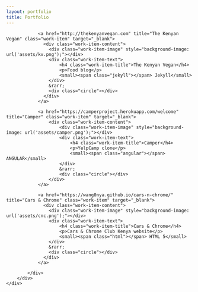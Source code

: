 ```yaml
---
layout: portfolio
title: Portfolio
---
```

<section class="work">
		<div class="container">
			<div class="row">
			    <div class="work-box">

			    <a href="http://thekenyanvegan.com" title="The Kenyan Vegan" class="work-item" target="_blank">
			      <div class="work-item-content">
			      	<div class="work-item-image" style="background-image: url('assets/kv.png');"></div>
			      	<div class="work-item-text">
			      		<h4 class="work-item-title">The Kenyan Vegan</h4>
			      		<p>Food blog</p>
			      		<small><span class="jekyll"></span> Jekyll</small>
			      	</div>
			      	&rarr;
			      	<div class="circle"></div>
			      </div>
			    </a>
			    
			    <a href="https://camperproject.herokuapp.com/welcome" title="Camper" class="work-item" target="_blank">
                    <div class="work-item-content">
                	    <div class="work-item-image" style="background-image: url('assets/camper.png');"></div>
                	    <div class="work-item-text">
                		    <h4 class="work-item-title">Camper</h4>
                		    <p>YelpCamp clone</p>
                		    <small><span class="angular"></span> ANGULAR</small>
                	    </div>
                	    &rarr;
                	    <div class="circle"></div>
                    </div>
                </a>

			    <a href="https://wang0nya.github.io/cars-n-chrome/" title="Cars & Chrome" class="work-item" target="_blank">
			      <div class="work-item-content">
			      	<div class="work-item-image" style="background-image: url('assets/cnc.png');"></div>
			      	<div class="work-item-text">
			      		<h4 class="work-item-title">Cars & Chrome</h4>
			      		<p>Cars & Chrome Club Kenya website</p>
			      		<small><span class="html"></span> HTML 5</small>
			      	</div>
			      	&rarr;
			      	<div class="circle"></div>
			      </div>
			    </a>
			    
		    </div>
	    </div>
    </div>
</section>